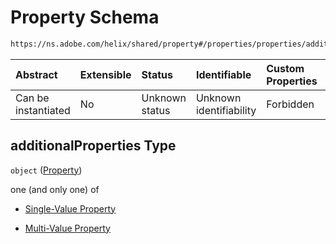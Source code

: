 # Property Schema

```txt
https://ns.adobe.com/helix/shared/property#/properties/properties/additionalProperties
```



| Abstract            | Extensible | Status         | Identifiable            | Custom Properties | Additional Properties | Access Restrictions | Defined In                                                     |
| :------------------ | :--------- | :------------- | :---------------------- | :---------------- | :-------------------- | :------------------ | :------------------------------------------------------------- |
| Can be instantiated | No         | Unknown status | Unknown identifiability | Forbidden         | Allowed               | none                | [index.schema.json*](index.schema.json "open original schema") |

## additionalProperties Type

`object` ([Property](index-properties-properties-property.md))

one (and only one) of

*   [Single-Value Property](property-oneof-single-value-property.md "check type definition")

*   [Multi-Value Property](property-oneof-multi-value-property.md "check type definition")
